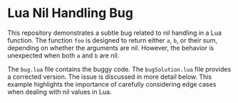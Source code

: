 # Lua Nil Handling Bug

This repository demonstrates a subtle bug related to nil handling in a Lua function. The function `foo` is designed to return either `a`, `b`, or their sum, depending on whether the arguments are nil. However, the behavior is unexpected when both `a` and `b` are nil. 

The `bug.lua` file contains the buggy code. The `bugSolution.lua` file provides a corrected version. The issue is discussed in more detail below.  This example highlights the importance of carefully considering edge cases when dealing with nil values in Lua.